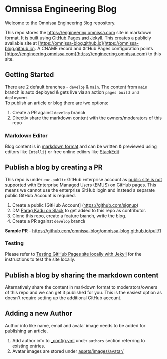 # Omnissa Engineering Blog

Welcome to the Omnissa Engineering Blog repository.

This repo stores the https://engineering.omnissa.com site in markdown format.
It is built using [GitHub Pages and Jekyll](https://docs.github.com/en/pages/setting-up-a-github-pages-site-with-jekyll/about-github-pages-and-jekyll). This creates a publicly available site at [https://omnissa-blog.github.io](https://omnissa-blog.github.io). A CNAME record and GitHub Pages configuration points [https://engineering.omnissa.com](https://engineering.omnissa.com) to this site.

## Getting Started
 There are 2 default branches - `develop` & `main`. The content from `main` branch is auto deployed & gets live via an action `pages build and deployment`.  
 To publish an article or blog there are two options:
   1. Create a PR against `develop` branch 
   2. Directly share the markdown content with the owners/moderators of this repo

### Markdown Editor
Blog content is in [markdown format](https://markdownlivepreview.com/) and can be written & previewed using editors like `Intellij` or free online editors like [StackEdit](https://stackedit.io)

## Publish a blog by creating a PR
This repo is under `euc-public` GitHub enterprise account as [public site is not supported](https://docs.github.com/en/enterprise-cloud@latest/pages/getting-started-with-github-pages/changing-the-visibility-of-your-github-pages-site) with Enterprise Managed Users (EMUS) on GitHub pages. This means we cannot use the enterprise GitHub login and instead a separate public GitHub Account
is required.
1. Create a public [GitHub Account] (https://github.com/signup) 
2. DM [Parag Kadu on Slack](https://omnissa.enterprise.slack.com/team/U07RH2ASKMK) to get added to this repo as contributor.
3. Clone this repo, create a feature branch, write the blog. 
4. Create a PR against `develop` branch

**Sample PR** -  https://github.com/omnissa-blog/omnissa-blog.github.io/pull/1 

### Testing
Please refer to [Testing GitHub Pages site locally with Jekyll](https://docs.github.com/en/pages/setting-up-a-github-pages-site-with-jekyll/testing-your-github-pages-site-locally-with-jekyll) for the instructions to test the site locally.

## Publish a blog by sharing the markdown content
Alternatively share the content in markdown format to moderators/owners of this repo and we can get it published for you. This is the easiest option as doesn't require setting up the additional GitHub account.

## Adding a new Author
Author info like name, email and avatar image needs to be added for publishing an article.
1. Add author info to [_config.yml](_config.yml) under `authors` section referring to existing entries.
2. Avatar images are stored under [assets/images/avatar/](assets/images/avatar/)
